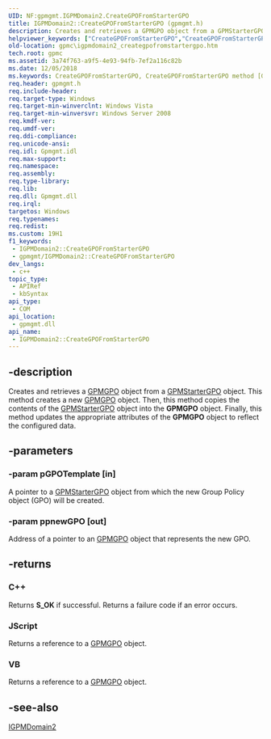 ```yaml
---
UID: NF:gpmgmt.IGPMDomain2.CreateGPOFromStarterGPO
title: IGPMDomain2::CreateGPOFromStarterGPO (gpmgmt.h)
description: Creates and retrieves a GPMGPO object from a GPMStarterGPO object.
helpviewer_keywords: ["CreateGPOFromStarterGPO","CreateGPOFromStarterGPO method [GPMC]","CreateGPOFromStarterGPO method [GPMC]","IGPMDomain2 interface","IGPMDomain2 interface [GPMC]","CreateGPOFromStarterGPO method","IGPMDomain2.CreateGPOFromStarterGPO","IGPMDomain2::CreateGPOFromStarterGPO","gpmc.igpmdomain2_creategpofromstartergpo","gpmgmt/IGPMDomain2::CreateGPOFromStarterGPO"]
old-location: gpmc\igpmdomain2_creategpofromstartergpo.htm
tech.root: gpmc
ms.assetid: 3a74f763-a9f5-4e93-94fb-7ef2a116c82b
ms.date: 12/05/2018
ms.keywords: CreateGPOFromStarterGPO, CreateGPOFromStarterGPO method [GPMC], CreateGPOFromStarterGPO method [GPMC],IGPMDomain2 interface, IGPMDomain2 interface [GPMC],CreateGPOFromStarterGPO method, IGPMDomain2.CreateGPOFromStarterGPO, IGPMDomain2::CreateGPOFromStarterGPO, gpmc.igpmdomain2_creategpofromstartergpo, gpmgmt/IGPMDomain2::CreateGPOFromStarterGPO
req.header: gpmgmt.h
req.include-header: 
req.target-type: Windows
req.target-min-winverclnt: Windows Vista
req.target-min-winversvr: Windows Server 2008
req.kmdf-ver: 
req.umdf-ver: 
req.ddi-compliance: 
req.unicode-ansi: 
req.idl: Gpmgmt.idl
req.max-support: 
req.namespace: 
req.assembly: 
req.type-library: 
req.lib: 
req.dll: Gpmgmt.dll
req.irql: 
targetos: Windows
req.typenames: 
req.redist: 
ms.custom: 19H1
f1_keywords:
 - IGPMDomain2::CreateGPOFromStarterGPO
 - gpmgmt/IGPMDomain2::CreateGPOFromStarterGPO
dev_langs:
 - c++
topic_type:
 - APIRef
 - kbSyntax
api_type:
 - COM
api_location:
 - gpmgmt.dll
api_name:
 - IGPMDomain2::CreateGPOFromStarterGPO
---
```


## -description

Creates and retrieves a 
<a href="/previous-versions/windows/desktop/api/gpmgmt/nn-gpmgmt-igpmgpo">GPMGPO</a> object from a <a href="/previous-versions/windows/desktop/api/gpmgmt/nn-gpmgmt-igpmstartergpo">GPMStarterGPO</a> object. This method creates a new <a href="/previous-versions/windows/desktop/api/gpmgmt/nn-gpmgmt-igpmgpo">GPMGPO</a> object. Then, this method copies the contents of the <a href="/previous-versions/windows/desktop/api/gpmgmt/nn-gpmgmt-igpmstartergpo">GPMStarterGPO</a> object into the <b>GPMGPO</b> object. Finally, this method updates the appropriate attributes of the <b>GPMGPO</b> object to reflect the configured data.

## -parameters

### -param pGPOTemplate [in]

A pointer to a <a href="/previous-versions/windows/desktop/api/gpmgmt/nn-gpmgmt-igpmstartergpo">GPMStarterGPO</a> object from which the new Group Policy object (GPO) will be created.

### -param ppnewGPO [out]

Address of a pointer to an <a href="/previous-versions/windows/desktop/api/gpmgmt/nn-gpmgmt-igpmgpo">GPMGPO</a> object that represents the new GPO.

## -returns

<h3>C++</h3>
Returns <b>S_OK</b> if successful. Returns a failure code if an error occurs.

<h3>JScript</h3>
Returns a reference to a <a href="/previous-versions/windows/desktop/api/gpmgmt/nn-gpmgmt-igpmgpo">GPMGPO</a>  object.

<h3>VB</h3>
Returns a reference to a <a href="/previous-versions/windows/desktop/api/gpmgmt/nn-gpmgmt-igpmgpo">GPMGPO</a>  object.

## -see-also

<a href="/previous-versions/windows/desktop/api/gpmgmt/nn-gpmgmt-igpmdomain2">IGPMDomain2</a>

